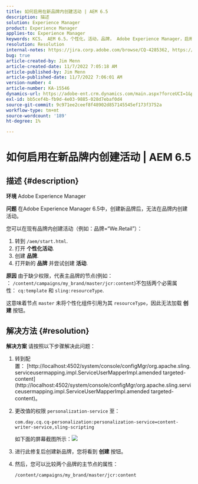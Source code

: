 ```yaml
---
title: 如何启用在新品牌内创建活动 | AEM 6.5
description: 描述
solution: Experience Manager
product: Experience Manager
applies-to: Experience Manager
keywords: KCS， AEM 6.5，个性化，活动，品牌， Adobe Experience Manager，启用，创建，创建
resolution: Resolution
internal-notes: https://jira.corp.adobe.com/browse/CQ-4285362, https://jira.corp.adobe.com/browse/CQ-4278366, https://daycare.day.com/content/home/ubs_cq/ubs_ch/fit_internet/214314.html#post0006
bug: true
article-created-by: Jim Menn
article-created-date: 11/7/2022 7:05:18 AM
article-published-by: Jim Menn
article-published-date: 11/7/2022 7:06:01 AM
version-number: 4
article-number: KA-15546
dynamics-url: https://adobe-ent.crm.dynamics.com/main.aspx?forceUCI=1&pagetype=entityrecord&etn=knowledgearticle&id=ea81b688-6a5e-ed11-9561-6045bd0065f9
exl-id: bb5cef4b-fb9d-4e03-9885-028d7ebaf0d4
source-git-commit: 9c971ee2ceef8f48902d857145545ef173f3752a
workflow-type: tm+mt
source-wordcount: '189'
ht-degree: 1%

---
```


# 如何启用在新品牌内创建活动 | AEM 6.5

## 描述 {#description}


<b>环境</b>
Adobe Experience Manager

<b>问题</b>
在Adobe Experience Manager 6.5中，创建新品牌后，无法在品牌内创建活动。

您可以在现有品牌内创建活动（例如：品牌=“We.Retail”）：

1. 转到 `/aem/start.html`.
2. 打开 <b>个性化</b><b>活动</b>.
3. 创建 <b>品牌</b>.
4. 打开新的 <b>品牌</b> 并尝试创建 <b>活动</b>.


<b>原因</b>
由于缺少权限，代表主品牌的节点(例如： ： `/content/campaigns/my_brand/master/jcr:content`)不包括两个必需属性： `cq:template` 和 `sling:resourceType`.

这意味着节点 `master` 未将个性化组件引用为其 `resourceType`，因此无法加载 <b>创建</b> 按钮。








## 解决方法 {#resolution}


<b>解决方案</b>
请按照以下步骤解决此问题：

1. 转到配置： [http://localhost:4502/system/console/configMgr/org.apache.sling.serviceusermapping.impl.ServiceUserMapperImpl.amended targeted-content](http://localhost:4502/system/console/configMgr/org.apache.sling.serviceusermapping.impl.ServiceUserMapperImpl.amended targeted-content)。
2. 更改值的权限 `personalization-service` 至：

   `com.day.cq.cq-personalization:personalization-service=content-writer-service,sling-scripting`

   如下面的屏幕截图所示：![](https://adobe.sharepoint.com/sites/D365EntAttachments/knowledgearticle/How%20to%20enable%20creating%20Activities%20inside%20a%20new%20Brand%20-%20Personalization%20-%20AEM%206-5_19685F9AF794EA11A811000D3A303484/Activity_Brand_Create.jpg)
3. 进行此修复后创建新品牌，您将看到 <b>创建</b> 按钮。
4. 然后，您可以比较两个品牌的主节点的属性：


   ```
   /content/campaigns/my_brand/master/jcr:content
   ```
